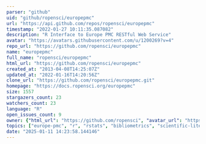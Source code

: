 ```yaml
---
parser: "github"
uid: "github/ropensci/europepmc"
url: "https://api.github.com/repos/ropensci/europepmc"
timestamp: "2022-01-27 10:11:35.087082"
description: "R Interface to Europe PMC RESTful Web Service"
avatar: "https://avatars.githubusercontent.com/u/1200269?v=4"
repo_url: "https://github.com/ropensci/europepmc"
name: "europepmc"
full_name: "ropensci/europepmc"
html_url: "https://github.com/ropensci/europepmc"
created_at: "2013-04-08T14:25:07Z"
updated_at: "2022-01-16T14:20:56Z"
clone_url: "https://github.com/ropensci/europepmc.git"
homepage: "https://docs.ropensci.org/europepmc"
size: 1557
stargazers_count: 23
watchers_count: 23
language: "R"
open_issues_count: 9
owner: {"html_url": "https://github.com/ropensci", "avatar_url": "https://avatars.githubusercontent.com/u/1200269?v=4", "login": "ropensci", "type": "Organization"}
topics: ["europe-pmc", "r", "rstats", "bibliometrics", "scientific-literature", "scientific-publications", "r-package", "pubmed", "pubmedcentral", "literature"]
date: "2025-01-11 14:23:58.144146"
---
```


